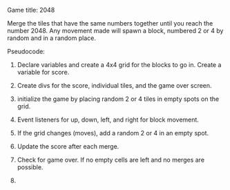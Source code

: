 Game title: 2048

Merge the tiles that have the same numbers together until you reach the number 2048. Any movement made will spawn a block, numbered 2 or 4 by random and in a random place. 

Pseudocode: 

1. Declare variables and create a 4x4 grid for the blocks to go in. Create a variable for score. 

2. Create divs for the score, individual tiles, and the game over screen.

3. initialize the game by placing random 2 or 4 tiles in empty spots on the grid. 

4. Event listeners for up, down, left, and 
right for block movement.

5. If the grid changes (moves), add a random 2 or 4 in an empty spot. 
 
6. Update the score after each merge.

7. Check for game over. If no empty cells are left and no merges are possible.

8.